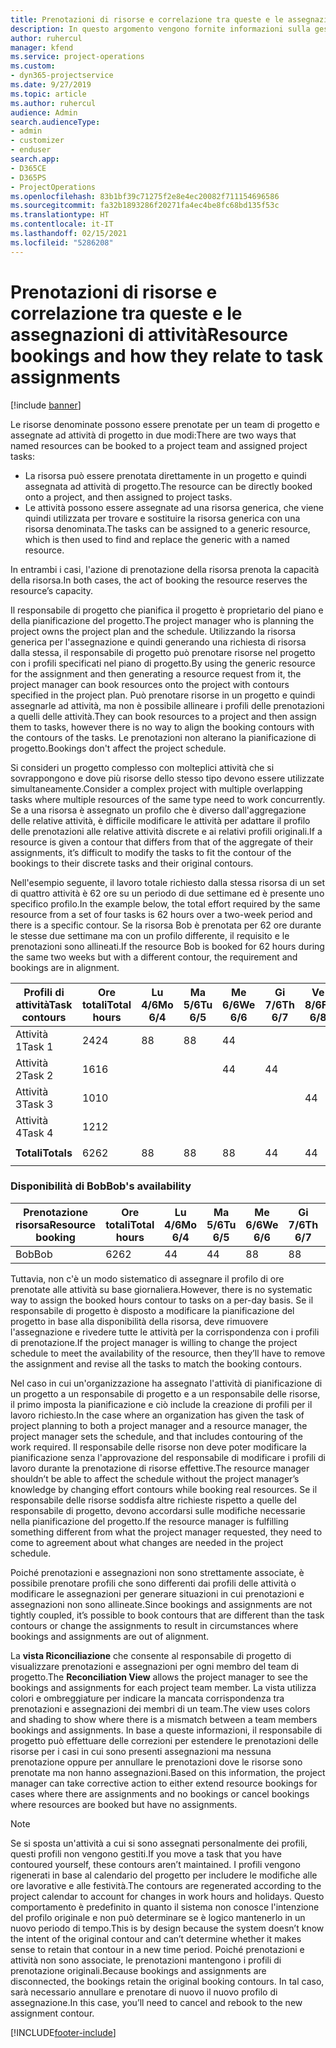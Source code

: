 ```yaml
---
title: Prenotazioni di risorse e correlazione tra queste e le assegnazioni di attività
description: In questo argomento vengono fornite informazioni sulla gestione di risorse denominate, prenotazioni di risorse e assegnazioni di attività e sulla correlazione tra le stesse.
author: ruhercul
manager: kfend
ms.service: project-operations
ms.custom:
- dyn365-projectservice
ms.date: 9/27/2019
ms.topic: article
ms.author: ruhercul
audience: Admin
search.audienceType:
- admin
- customizer
- enduser
search.app:
- D365CE
- D365PS
- ProjectOperations
ms.openlocfilehash: 83b1bf39c71275f2e8e4ec20082f711154696586
ms.sourcegitcommit: fa32b1893286f20271fa4ec4be8fc68bd135f53c
ms.translationtype: HT
ms.contentlocale: it-IT
ms.lasthandoff: 02/15/2021
ms.locfileid: "5286208"
---
```

# <a name="resource-bookings-and-how-they-relate-to-task-assignments"></a><span data-ttu-id="ecb11-103">Prenotazioni di risorse e correlazione tra queste e le assegnazioni di attività</span><span class="sxs-lookup"><span data-stu-id="ecb11-103">Resource bookings and how they relate to task assignments</span></span>

[!include [banner](../includes/psa-now-project-operations.md)]

<span data-ttu-id="ecb11-104">Le risorse denominate possono essere prenotate per un team di progetto e assegnate ad attività di progetto in due modi:</span><span class="sxs-lookup"><span data-stu-id="ecb11-104">There are two ways that named resources can be booked to a project team and assigned project tasks:</span></span>

- <span data-ttu-id="ecb11-105">La risorsa può essere prenotata direttamente in un progetto e quindi assegnata ad attività di progetto.</span><span class="sxs-lookup"><span data-stu-id="ecb11-105">The resource can be directly booked onto a project, and then assigned to project tasks.</span></span>
- <span data-ttu-id="ecb11-106">Le attività possono essere assegnate ad una risorsa generica, che viene quindi utilizzata per trovare e sostituire la risorsa generica con una risorsa denominata.</span><span class="sxs-lookup"><span data-stu-id="ecb11-106">The tasks can be assigned to a generic resource, which is then used to find and replace the generic with a named resource.</span></span> 

<span data-ttu-id="ecb11-107">In entrambi i casi, l'azione di prenotazione della risorsa prenota la capacità della risorsa.</span><span class="sxs-lookup"><span data-stu-id="ecb11-107">In both cases, the act of booking the resource reserves the resource’s capacity.</span></span>

<span data-ttu-id="ecb11-108">Il responsabile di progetto che pianifica il progetto è proprietario del piano e della pianificazione del progetto.</span><span class="sxs-lookup"><span data-stu-id="ecb11-108">The project manager who is planning the project owns the project plan and the schedule.</span></span> <span data-ttu-id="ecb11-109">Utilizzando la risorsa generica per l'assegnazione e quindi generando una richiesta di risorsa dalla stessa, il responsabile di progetto può prenotare risorse nel progetto con i profili specificati nel piano di progetto.</span><span class="sxs-lookup"><span data-stu-id="ecb11-109">By using the generic resource for the assignment and then generating a resource request from it, the project manager can book resources onto the project with contours specified in the project plan.</span></span> <span data-ttu-id="ecb11-110">Può prenotare risorse in un progetto e quindi assegnarle ad attività, ma non è possibile allineare i profili delle prenotazioni a quelli delle attività.</span><span class="sxs-lookup"><span data-stu-id="ecb11-110">They can book resources to a project and then assign them to tasks, however there is no way to align the booking contours with the contours of the tasks.</span></span> <span data-ttu-id="ecb11-111">Le prenotazioni non alterano la pianificazione di progetto.</span><span class="sxs-lookup"><span data-stu-id="ecb11-111">Bookings don't affect the project schedule.</span></span>

<span data-ttu-id="ecb11-112">Si consideri un progetto complesso con molteplici attività che si sovrappongono e dove più risorse dello stesso tipo devono essere utilizzate simultaneamente.</span><span class="sxs-lookup"><span data-stu-id="ecb11-112">Consider a complex project with multiple overlapping tasks where multiple resources of the same type need to work concurrently.</span></span> <span data-ttu-id="ecb11-113">Se a una risorsa è assegnato un profilo che è diverso dall'aggregazione delle relative attività, è difficile modificare le attività per adattare il profilo delle prenotazioni alle relative attività discrete e ai relativi profili originali.</span><span class="sxs-lookup"><span data-stu-id="ecb11-113">If a resource is given a contour that differs from that of the aggregate of their assignments, it’s difficult to modify the tasks to fit the contour of the bookings to their discrete tasks and their original contours.</span></span>

<span data-ttu-id="ecb11-114">Nell'esempio seguente, il lavoro totale richiesto dalla stessa risorsa di un set di quattro attività è 62 ore su un periodo di due settimane ed è presente uno specifico profilo.</span><span class="sxs-lookup"><span data-stu-id="ecb11-114">In the example below, the total effort required by the same resource from a set of four tasks is 62 hours over a two-week period and there is a specific contour.</span></span> <span data-ttu-id="ecb11-115">Se la risorsa Bob è prenotata per 62 ore durante le stesse due settimane ma con un profilo differente, il requisito e le prenotazioni sono allineati.</span><span class="sxs-lookup"><span data-stu-id="ecb11-115">If the resource Bob is booked for 62 hours during the same two weeks but with a different contour, the requirement and bookings are in alignment.</span></span>

| <span data-ttu-id="ecb11-116">**Profili di attività**</span><span class="sxs-lookup"><span data-stu-id="ecb11-116">**Task contours**</span></span>    | <span data-ttu-id="ecb11-117">**Ore totali**</span><span class="sxs-lookup"><span data-stu-id="ecb11-117">**Total hours**</span></span> | <span data-ttu-id="ecb11-118">Lu 4/6</span><span class="sxs-lookup"><span data-stu-id="ecb11-118">Mo 6/4</span></span> | <span data-ttu-id="ecb11-119">Ma 5/6</span><span class="sxs-lookup"><span data-stu-id="ecb11-119">Tu 6/5</span></span> | <span data-ttu-id="ecb11-120">Me 6/6</span><span class="sxs-lookup"><span data-stu-id="ecb11-120">We 6/6</span></span> | <span data-ttu-id="ecb11-121">Gi 7/6</span><span class="sxs-lookup"><span data-stu-id="ecb11-121">Th 6/7</span></span> | <span data-ttu-id="ecb11-122">Ve 8/6</span><span class="sxs-lookup"><span data-stu-id="ecb11-122">Fr 6/8</span></span> | <span data-ttu-id="ecb11-123">Sa 9/6</span><span class="sxs-lookup"><span data-stu-id="ecb11-123">Sa 6/9</span></span> | <span data-ttu-id="ecb11-124">Do 10/6</span><span class="sxs-lookup"><span data-stu-id="ecb11-124">Su 6/10</span></span> | <span data-ttu-id="ecb11-125">Lu 11/6</span><span class="sxs-lookup"><span data-stu-id="ecb11-125">Mo 6/11</span></span> | <span data-ttu-id="ecb11-126">Ma 12/6</span><span class="sxs-lookup"><span data-stu-id="ecb11-126">Tu 6/12</span></span> | <span data-ttu-id="ecb11-127">Me 13/6</span><span class="sxs-lookup"><span data-stu-id="ecb11-127">We 6/13</span></span> | <span data-ttu-id="ecb11-128">Gi 14/6</span><span class="sxs-lookup"><span data-stu-id="ecb11-128">Th 6/14</span></span> | <span data-ttu-id="ecb11-129">Ve 15/6</span><span class="sxs-lookup"><span data-stu-id="ecb11-129">Fr 6/15</span></span> |
|----------------------|-----------------|--------|--------|--------|--------|--------|--------|---------|---------|---------|---------|---------|---------|
| <span data-ttu-id="ecb11-130">Attività 1</span><span class="sxs-lookup"><span data-stu-id="ecb11-130">Task 1</span></span>               | <span data-ttu-id="ecb11-131">24</span><span class="sxs-lookup"><span data-stu-id="ecb11-131">24</span></span>              | <span data-ttu-id="ecb11-132">8</span><span class="sxs-lookup"><span data-stu-id="ecb11-132">8</span></span>      | <span data-ttu-id="ecb11-133">8</span><span class="sxs-lookup"><span data-stu-id="ecb11-133">8</span></span>      | <span data-ttu-id="ecb11-134">4</span><span class="sxs-lookup"><span data-stu-id="ecb11-134">4</span></span>      |        |        |        |         |         |         | <span data-ttu-id="ecb11-135">4</span><span class="sxs-lookup"><span data-stu-id="ecb11-135">4</span></span>       |         |         |
| <span data-ttu-id="ecb11-136">Attività 2</span><span class="sxs-lookup"><span data-stu-id="ecb11-136">Task 2</span></span>               | <span data-ttu-id="ecb11-137">16</span><span class="sxs-lookup"><span data-stu-id="ecb11-137">16</span></span>              |        |        | <span data-ttu-id="ecb11-138">4</span><span class="sxs-lookup"><span data-stu-id="ecb11-138">4</span></span>      | <span data-ttu-id="ecb11-139">4</span><span class="sxs-lookup"><span data-stu-id="ecb11-139">4</span></span>      |        |        |         | <span data-ttu-id="ecb11-140">8</span><span class="sxs-lookup"><span data-stu-id="ecb11-140">8</span></span>       |         |         |         |         |
| <span data-ttu-id="ecb11-141">Attività 3</span><span class="sxs-lookup"><span data-stu-id="ecb11-141">Task 3</span></span>               | <span data-ttu-id="ecb11-142">10</span><span class="sxs-lookup"><span data-stu-id="ecb11-142">10</span></span>              |        |        |        |        | <span data-ttu-id="ecb11-143">4</span><span class="sxs-lookup"><span data-stu-id="ecb11-143">4</span></span>      |        |         |         | <span data-ttu-id="ecb11-144">4</span><span class="sxs-lookup"><span data-stu-id="ecb11-144">4</span></span>       |         | <span data-ttu-id="ecb11-145">2</span><span class="sxs-lookup"><span data-stu-id="ecb11-145">2</span></span>       |         |
| <span data-ttu-id="ecb11-146">Attività 4</span><span class="sxs-lookup"><span data-stu-id="ecb11-146">Task 4</span></span>               | <span data-ttu-id="ecb11-147">12</span><span class="sxs-lookup"><span data-stu-id="ecb11-147">12</span></span>              |        |        |        |        |        |        |         |         |         | <span data-ttu-id="ecb11-148">4</span><span class="sxs-lookup"><span data-stu-id="ecb11-148">4</span></span>       |         | <span data-ttu-id="ecb11-149">8</span><span class="sxs-lookup"><span data-stu-id="ecb11-149">8</span></span>       |
|                      |                 |        |        |        |        |        |        |         |         |         |         |         |         |
| <span data-ttu-id="ecb11-150">**Totali**</span><span class="sxs-lookup"><span data-stu-id="ecb11-150">**Totals**</span></span>           | <span data-ttu-id="ecb11-151">62</span><span class="sxs-lookup"><span data-stu-id="ecb11-151">62</span></span>              | <span data-ttu-id="ecb11-152">8</span><span class="sxs-lookup"><span data-stu-id="ecb11-152">8</span></span>      | <span data-ttu-id="ecb11-153">8</span><span class="sxs-lookup"><span data-stu-id="ecb11-153">8</span></span>      | <span data-ttu-id="ecb11-154">8</span><span class="sxs-lookup"><span data-stu-id="ecb11-154">8</span></span>      | <span data-ttu-id="ecb11-155">4</span><span class="sxs-lookup"><span data-stu-id="ecb11-155">4</span></span>      | <span data-ttu-id="ecb11-156">4</span><span class="sxs-lookup"><span data-stu-id="ecb11-156">4</span></span>      |        |         | <span data-ttu-id="ecb11-157">8</span><span class="sxs-lookup"><span data-stu-id="ecb11-157">8</span></span>       | <span data-ttu-id="ecb11-158">4</span><span class="sxs-lookup"><span data-stu-id="ecb11-158">4</span></span>       | <span data-ttu-id="ecb11-159">8</span><span class="sxs-lookup"><span data-stu-id="ecb11-159">8</span></span>       | <span data-ttu-id="ecb11-160">2</span><span class="sxs-lookup"><span data-stu-id="ecb11-160">2</span></span>       | <span data-ttu-id="ecb11-161">8</span><span class="sxs-lookup"><span data-stu-id="ecb11-161">8</span></span>       |
|                      |                 |        |        |        |        |        |        |         |         |         |         |

### <a name="bobs-availability"></a><span data-ttu-id="ecb11-162">Disponibilità di Bob</span><span class="sxs-lookup"><span data-stu-id="ecb11-162">Bob's availability</span></span>
| <span data-ttu-id="ecb11-163">**Prenotazione risorsa**</span><span class="sxs-lookup"><span data-stu-id="ecb11-163">**Resource   booking**</span></span> | <span data-ttu-id="ecb11-164">**Ore totali**</span><span class="sxs-lookup"><span data-stu-id="ecb11-164">**Total hours**</span></span> | <span data-ttu-id="ecb11-165">Lu 4/6</span><span class="sxs-lookup"><span data-stu-id="ecb11-165">Mo 6/4</span></span> | <span data-ttu-id="ecb11-166">Ma 5/6</span><span class="sxs-lookup"><span data-stu-id="ecb11-166">Tu 6/5</span></span> | <span data-ttu-id="ecb11-167">Me 6/6</span><span class="sxs-lookup"><span data-stu-id="ecb11-167">We 6/6</span></span> | <span data-ttu-id="ecb11-168">Gi 7/6</span><span class="sxs-lookup"><span data-stu-id="ecb11-168">Th 6/7</span></span> | <span data-ttu-id="ecb11-169">Ve 8/6</span><span class="sxs-lookup"><span data-stu-id="ecb11-169">Fr 6/8</span></span> | <span data-ttu-id="ecb11-170">Sa 9/6</span><span class="sxs-lookup"><span data-stu-id="ecb11-170">Sa 6/9</span></span> | <span data-ttu-id="ecb11-171">Do 10/6</span><span class="sxs-lookup"><span data-stu-id="ecb11-171">Su 6/10</span></span> | <span data-ttu-id="ecb11-172">Lu 11/6</span><span class="sxs-lookup"><span data-stu-id="ecb11-172">Mo 6/11</span></span> | <span data-ttu-id="ecb11-173">Ma 12/6</span><span class="sxs-lookup"><span data-stu-id="ecb11-173">Tu 6/12</span></span> | <span data-ttu-id="ecb11-174">Me 13/6</span><span class="sxs-lookup"><span data-stu-id="ecb11-174">We 6/13</span></span> | <span data-ttu-id="ecb11-175">Gi 14/6</span><span class="sxs-lookup"><span data-stu-id="ecb11-175">Th 6/14</span></span> | <span data-ttu-id="ecb11-176">Ve 15/6</span><span class="sxs-lookup"><span data-stu-id="ecb11-176">Fr 6/15</span></span> |
|------------------------|-----------------|--------|--------|--------|--------|--------|--------|---------|---------|---------|---------|---------|---------|
| <span data-ttu-id="ecb11-177">Bob</span><span class="sxs-lookup"><span data-stu-id="ecb11-177">Bob</span></span>                    | <span data-ttu-id="ecb11-178">62</span><span class="sxs-lookup"><span data-stu-id="ecb11-178">62</span></span>              | <span data-ttu-id="ecb11-179">4</span><span class="sxs-lookup"><span data-stu-id="ecb11-179">4</span></span>      | <span data-ttu-id="ecb11-180">4</span><span class="sxs-lookup"><span data-stu-id="ecb11-180">4</span></span>      | <span data-ttu-id="ecb11-181">8</span><span class="sxs-lookup"><span data-stu-id="ecb11-181">8</span></span>      | <span data-ttu-id="ecb11-182">8</span><span class="sxs-lookup"><span data-stu-id="ecb11-182">8</span></span>      | <span data-ttu-id="ecb11-183">8</span><span class="sxs-lookup"><span data-stu-id="ecb11-183">8</span></span>      |        |         | <span data-ttu-id="ecb11-184">4</span><span class="sxs-lookup"><span data-stu-id="ecb11-184">4</span></span>       | <span data-ttu-id="ecb11-185">4</span><span class="sxs-lookup"><span data-stu-id="ecb11-185">4</span></span>       | <span data-ttu-id="ecb11-186">8</span><span class="sxs-lookup"><span data-stu-id="ecb11-186">8</span></span>       | <span data-ttu-id="ecb11-187">8</span><span class="sxs-lookup"><span data-stu-id="ecb11-187">8</span></span>       | <span data-ttu-id="ecb11-188">6</span><span class="sxs-lookup"><span data-stu-id="ecb11-188">6</span></span>       |

<span data-ttu-id="ecb11-189">Tuttavia, non c'è un modo sistematico di assegnare il profilo di ore prenotate alle attività su base giornaliera.</span><span class="sxs-lookup"><span data-stu-id="ecb11-189">However, there is no systematic way to assign the booked hours contour to tasks on a per-day basis.</span></span> <span data-ttu-id="ecb11-190">Se il responsabile di progetto è disposto a modificare la pianificazione del progetto in base alla disponibilità della risorsa, deve rimuovere l'assegnazione e rivedere tutte le attività per la corrispondenza con i profili di prenotazione.</span><span class="sxs-lookup"><span data-stu-id="ecb11-190">If the project manager is willing to change the project schedule to meet the availability of the resource, then they’ll have to remove the assignment and revise all the tasks to match the booking contours.</span></span>

<span data-ttu-id="ecb11-191">Nel caso in cui un'organizzazione ha assegnato l'attività di pianificazione di un progetto a un responsabile di progetto e a un responsabile delle risorse, il primo imposta la pianificazione e ciò include la creazione di profili per il lavoro richiesto.</span><span class="sxs-lookup"><span data-stu-id="ecb11-191">In the case where an organization has given the task of project planning to both a project manager and a resource manager, the project manager sets the schedule, and that includes contouring of the work required.</span></span> <span data-ttu-id="ecb11-192">Il responsabile delle risorse non deve poter modificare la pianificazione senza l'approvazione del responsabile di modificare i profili di lavoro durante la prenotazione di risorse effettive.</span><span class="sxs-lookup"><span data-stu-id="ecb11-192">The resource manager shouldn’t be able to affect the schedule without the project manager’s knowledge by changing effort contours while booking real resources.</span></span> <span data-ttu-id="ecb11-193">Se il responsabile delle risorse soddisfa altre richieste rispetto a quelle del responsabile di progetto, devono accordarsi sulle modifiche necessarie nella pianificazione del progetto.</span><span class="sxs-lookup"><span data-stu-id="ecb11-193">If the resource manager is fulfilling something different from what the project manager requested, they need to come to agreement about what changes are needed in the project schedule.</span></span>

<span data-ttu-id="ecb11-194">Poiché prenotazioni e assegnazioni non sono strettamente associate, è possibile prenotare profili che sono differenti dai profili delle attività o modificare le assegnazioni per generare situazioni in cui prenotazioni e assegnazioni non sono allineate.</span><span class="sxs-lookup"><span data-stu-id="ecb11-194">Since bookings and assignments are not tightly coupled, it’s possible to book contours that are different than the task contours or change the assignments to result in circumstances where bookings and assignments are out of alignment.</span></span>

<span data-ttu-id="ecb11-195">La **vista Riconciliazione** che consente al responsabile di progetto di visualizzare prenotazioni e assegnazioni per ogni membro del team di progetto.</span><span class="sxs-lookup"><span data-stu-id="ecb11-195">The **Reconciliation View** allows the project manager to see the bookings and assignments for each project team member.</span></span> <span data-ttu-id="ecb11-196">La vista utilizza colori e ombreggiature per indicare la mancata corrispondenza tra prenotazioni e assegnazioni dei membri di un team.</span><span class="sxs-lookup"><span data-stu-id="ecb11-196">The view uses colors and shading to show where there is a mismatch between a team members bookings and assignments.</span></span> <span data-ttu-id="ecb11-197">In base a queste informazioni, il responsabile di progetto può effettuare delle correzioni per estendere le prenotazioni delle risorse per i casi in cui sono presenti assegnazioni ma nessuna prenotazione oppure per annullare le prenotazioni dove le risorse sono prenotate ma non hanno assegnazioni.</span><span class="sxs-lookup"><span data-stu-id="ecb11-197">Based on this information, the project manager can take corrective action to either extend resource bookings for cases where there are assignments and no bookings or cancel bookings where resources are booked but have no assignments.</span></span>

> [!NOTE]
> <span data-ttu-id="ecb11-198">Se si sposta un'attività a cui si sono assegnati personalmente dei profili, questi profili non vengono gestiti.</span><span class="sxs-lookup"><span data-stu-id="ecb11-198">If you move a task that you have contoured yourself, these contours aren’t maintained.</span></span> <span data-ttu-id="ecb11-199">I profili vengono rigenerati in base al calendario del progetto per includere le modifiche alle ore lavorative e alle festività.</span><span class="sxs-lookup"><span data-stu-id="ecb11-199">The contours are regenerated according to the project calendar to account for changes in work hours and holidays.</span></span> <span data-ttu-id="ecb11-200">Questo comportamento è predefinito in quanto il sistema non conosce l'intenzione del profilo originale e non può determinare se è logico mantenerlo in un nuovo periodo di tempo.</span><span class="sxs-lookup"><span data-stu-id="ecb11-200">This is by design because the system doesn’t know the intent of the original contour and can’t determine whether it makes sense to retain that contour in a new time period.</span></span> <span data-ttu-id="ecb11-201">Poiché prenotazioni e attività non sono associate, le prenotazioni mantengono i profili di prenotazione originali.</span><span class="sxs-lookup"><span data-stu-id="ecb11-201">Because bookings and assignments are disconnected, the bookings retain the original booking contours.</span></span> <span data-ttu-id="ecb11-202">In tal caso, sarà necessario annullare e prenotare di nuovo il nuovo profilo di assegnazione.</span><span class="sxs-lookup"><span data-stu-id="ecb11-202">In this case, you’ll need to cancel and rebook to the new assignment contour.</span></span>



[!INCLUDE[footer-include](../includes/footer-banner.md)]